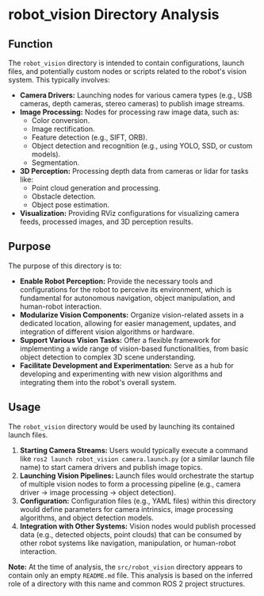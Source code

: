 # robot_vision Directory Analysis

## Function

The `robot_vision` directory is intended to contain configurations, launch files, and potentially custom nodes or scripts related to the robot's vision system. This typically involves:

*   **Camera Drivers:** Launching nodes for various camera types (e.g., USB cameras, depth cameras, stereo cameras) to publish image streams.
*   **Image Processing:** Nodes for processing raw image data, such as:
    *   Color conversion.
    *   Image rectification.
    *   Feature detection (e.g., SIFT, ORB).
    *   Object detection and recognition (e.g., using YOLO, SSD, or custom models).
    *   Segmentation.
*   **3D Perception:** Processing depth data from cameras or lidar for tasks like:
    *   Point cloud generation and processing.
    *   Obstacle detection.
    *   Object pose estimation.
*   **Visualization:** Providing RViz configurations for visualizing camera feeds, processed images, and 3D perception results.

## Purpose

The purpose of this directory is to:

*   **Enable Robot Perception:** Provide the necessary tools and configurations for the robot to perceive its environment, which is fundamental for autonomous navigation, object manipulation, and human-robot interaction.
*   **Modularize Vision Components:** Organize vision-related assets in a dedicated location, allowing for easier management, updates, and integration of different vision algorithms or hardware.
*   **Support Various Vision Tasks:** Offer a flexible framework for implementing a wide range of vision-based functionalities, from basic object detection to complex 3D scene understanding.
*   **Facilitate Development and Experimentation:** Serve as a hub for developing and experimenting with new vision algorithms and integrating them into the robot's overall system.

## Usage

The `robot_vision` directory would be used by launching its contained launch files.

1.  **Starting Camera Streams:** Users would typically execute a command like `ros2 launch robot_vision camera.launch.py` (or a similar launch file name) to start camera drivers and publish image topics.
2.  **Launching Vision Pipelines:** Launch files would orchestrate the startup of multiple vision nodes to form a processing pipeline (e.g., camera driver -> image processing -> object detection).
3.  **Configuration:** Configuration files (e.g., YAML files) within this directory would define parameters for camera intrinsics, image processing algorithms, and object detection models.
4.  **Integration with Other Systems:** Vision nodes would publish processed data (e.g., detected objects, point clouds) that can be consumed by other robot systems like navigation, manipulation, or human-robot interaction.

**Note:** At the time of analysis, the `src/robot_vision` directory appears to contain only an empty `README.md` file. This analysis is based on the inferred role of a directory with this name and common ROS 2 project structures.
